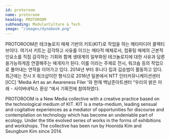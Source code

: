 ```yaml
---
id: protoroom
name: protoroom
heading: PROTOROOM
subheading: ModularCulture & Tech
image: "/images/dynabook.png"
---
```

PROTOROOM은 테크놀로지 매체 기반의 키트(KIT)로 작업을 하는 메타미디어 콜렉티브이다. 여기서 키트는 감각하고 사유를 이끄는 메타적 매체로서, 컴퓨팅 매체의 근본적인요소를 직접 감각하는 기회와 함께 생태계의 일부화된 테크놀로지에 대한 사유과 담론을가능하게끔 연결해주는 매개자가 된다. 이를 <Tech x Kit x Critic> 이라는 주제로 전시, 워크숍 등의 작업으로 풀어내는 연작을 이어가고 있다. 2014년 부터 후니다 킴과 김승범이 활동하고 있다. 최근에는  전시 X 워크샵이란 형식으로 2016년 일본에서 NTT 인터커뮤니케이션센터[ICC] ‘Media Art as an Awareness Filer ’와 현재 백남준아트센터 “우리의 밝은 미래 - 사이버네틱스 환상 “에서 기획전에 참여하였다. 

PROTOROOM is a New Media collective with a creative practice based on the technological medium of KIT. KIT is a meta-medium, leading sensual and cogitative experiences as a mediator of opportunities for discourse and contemplation on technology which has become an undeniable part of ecology. Under the title <Tech x Kit x Critic> evolved series of works in the forms of exhibitions and workshops. The collective has been run by Hoonida Kim and Seungbum Kim since 2014.

